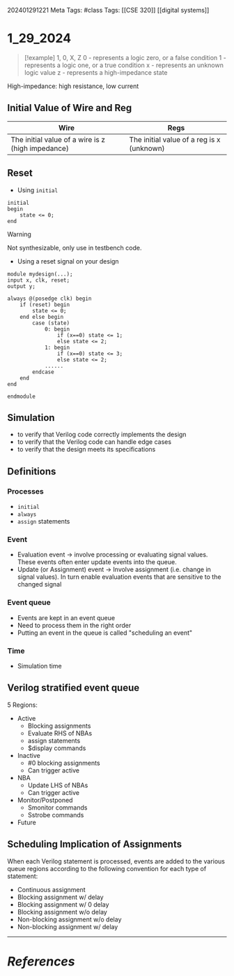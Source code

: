202401291221
Meta Tags: #class
Tags: [[CSE 320]] [[digital systems]]

# 1_29_2024

>[!example] 1, 0, X, Z
>0 - represents a logic zero, or a false condition
>1 - represents a logic one, or a true condition
>x - represents an unknown logic value
>z - represents a high-impedance state

High-impedance: high resistance, low current

## Initial Value of Wire and Reg
| Wire | Regs |
| ---- | ---- |
| The initial value of a wire is z (high impedance) | The initial value of a reg is x (unknown) |
## Reset
- Using `initial`
```
initial
begin
	state <= 0;
end
```

>[!warning]
>Not synthesizable, only use in testbench code.

- Using a reset signal on your design
```
module mydesign(...);
input x, clk, reset;
output y;

always @(posedge clk) begin
	if (reset) begin
		state <= 0;
	end else begin
		case (state)
			0: begin
				if (x==0) state <= 1;
				else state <= 2;
			1: begin
				if (x==0) state <= 3;
				else state <= 2;
			......
		endcase
	end
end

endmodule
```

## Simulation

- to verify that Verilog code correctly implements the design
- to verify that the Verilog code can handle edge cases
- to verify that the design meets its specifications

## Definitions

### Processes

- `initial`
- `always`
- `assign` statements

### Event

- Evaluation event -> involve processing or evaluating signal values. These events often enter update events into the queue.
- Update (or Assignment) event -> Involve assignment (i.e. change in signal values). In turn enable evaluation events that are sensitive to the changed signal

### Event queue

- Events are kept in an event queue
- Need to process them in the right order
- Putting an event in the queue is called "scheduling an event"

### Time

- Simulation time

## Verilog stratified event queue

5 Regions:
- Active
	- Blocking assignments
	- Evaluate RHS of NBAs
	- assign statements
	- $display commands
- Inactive
	- \#0 blocking assignments
	- Can trigger active
- NBA
	- Update LHS of NBAs
	- Can trigger active
- Monitor/Postponed
	- Smonitor commands
	- Sstrobe commands
- Future

## Scheduling Implication of Assignments

When each Verilog statement is processed, events are added to the various queue regions according to the following convention for each type of statement:
- Continuous assignment
- Blocking assignment w/ delay
- Blocking assignment w/ 0 delay
- Blocking assignment w/o delay
- Non-blocking assignment w/o delay
- Non-blocking assignment w/ delay








---
# *References*